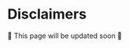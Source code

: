 # Disclaimers

🚧 This page will be updated soon 🚧[\
](https://app.gitbook.com/o/2mrt4i8ZJbBau7tPOtce/s/73jg0Ql3GYadP1LjhjcF/resources/legal/terms-and-conditions)
